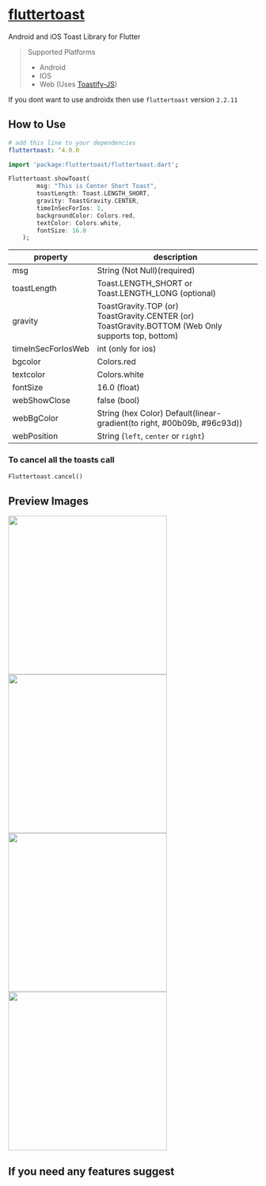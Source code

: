 # [fluttertoast](https://pub.dartlang.org/packages/fluttertoast)

Android and iOS Toast Library for Flutter

> Supported Platforms
>
> - Android
> - IOS
> - Web (Uses [Toastify-JS](https://github.com/apvarun/toastify-js))

If you dont want to use androidx then use `fluttertoast` version `2.2.11`

## How to Use

```yaml
# add this line to your dependencies
fluttertoast: ^4.0.0
```

```dart
import 'package:fluttertoast/fluttertoast.dart';
```

```dart
Fluttertoast.showToast(
        msg: "This is Center Short Toast",
        toastLength: Toast.LENGTH_SHORT,
        gravity: ToastGravity.CENTER,
        timeInSecForIos: 1,
        backgroundColor: Colors.red,
        textColor: Colors.white,
        fontSize: 16.0
    );
```

| property        | description                                                        |
| --------------- | ------------------------------------------------------------------ |
| msg             | String (Not Null)(required)                                        |
| toastLength     | Toast.LENGTH_SHORT or Toast.LENGTH_LONG (optional)                 |
| gravity         | ToastGravity.TOP (or) ToastGravity.CENTER (or) ToastGravity.BOTTOM (Web Only supports top, bottom) |
| timeInSecForIosWeb | int (only for ios)                                                 |
| bgcolor         | Colors.red                                                         |
| textcolor       | Colors.white                                                       |
| fontSize        | 16.0 (float)                                                       |
| webShowClose    | false (bool)                                                       |
| webBgColor      | String (hex Color) Default(linear-gradient(to right, #00b09b, #96c93d)) |
| webPosition     | String (`left`, `center` or `right`)                                |

### To cancel all the toasts call

```dart
Fluttertoast.cancel()
```

## Preview Images

<img src="https://raw.githubusercontent.com/PonnamKarthik/FlutterToast/master/screenshot/1.png" width="320px" />
<img src="https://raw.githubusercontent.com/PonnamKarthik/FlutterToast/master/screenshot/2.png" width="320px" />
<img src="https://raw.githubusercontent.com/PonnamKarthik/FlutterToast/master/screenshot/3.png" width="320px" />
<img src="https://raw.githubusercontent.com/PonnamKarthik/FlutterToast/master/screenshot/4.png" width="320px" />

## If you need any features suggest
